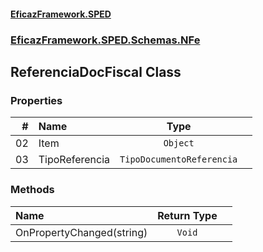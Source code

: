 #### [EficazFramework.SPED](EficazFrameworkSPED.md 'EficazFramework SPED')
### [EficazFramework.SPED.Schemas.NFe](EficazFramework.SPED.Schemas.NFe.md 'EficazFramework.SPED.Schemas.NFe')

## ReferenciaDocFiscal Class
### Properties

| # | Name | Type | |
| ---: | :--- | :---: | :--- |
| 02 | Item | `Object` |  |
| 03 | TipoReferencia | `TipoDocumentoReferencia` |  |
### Methods

| Name | Return Type | |
| :--- | :---: | :--- |
| OnPropertyChanged(string) | `Void` |  |
